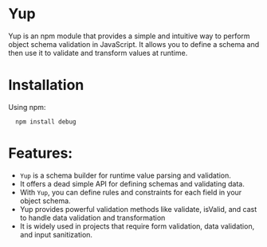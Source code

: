 # Yup

Yup is an npm module that provides a simple and intuitive way to perform object schema validation in JavaScript. It allows you to define a schema and then use it 
to validate and transform values at runtime. 

# Installation

Using npm:
  ```
    npm install debug
  ```

# Features:

- `Yup` is a schema builder for runtime value parsing and validation.
- It offers a dead simple API for defining schemas and validating data.
- With `Yup`, you can define rules and constraints for each field in your object schema.
- Yup provides powerful validation methods like validate, isValid, and cast to handle data validation and transformation
- It is widely used in projects that require form validation, data validation, and input sanitization.
